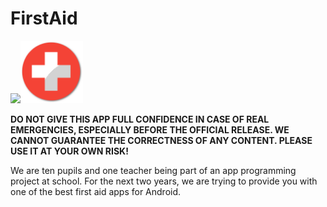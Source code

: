 # FirstAid 
<img src="FirstAid_1st_APP_ICON.png" height=100em><img src="FirstAid_other_APP_ICON.png" height=100em>

**DO NOT GIVE THIS APP FULL CONFIDENCE IN CASE OF REAL EMERGENCIES, ESPECIALLY BEFORE THE OFFICIAL RELEASE. WE CANNOT GUARANTEE THE CORRECTNESS OF ANY CONTENT. PLEASE USE IT AT YOUR OWN RISK!**

We are ten pupils and one teacher being part of an app programming project at school. For the next two years, we are trying to provide you with one of the best first aid apps for Android.
